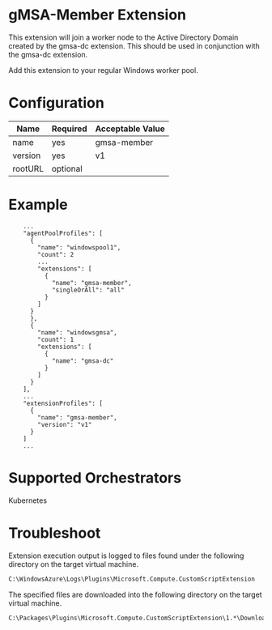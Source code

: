 # gMSA-Member Extension

This extension will join a worker node to the Active Directory Domain created by the gmsa-dc extension.  This should be used 
in conjunction with the gmsa-dc extension.

Add this extension to your regular Windows worker pool.

# Configuration

|Name               |Required|Acceptable Value     |
|-------------------|--------|---------------------|
|name               |yes     |gmsa-member          |
|version            |yes     |v1                   |
|rootURL            |optional|                     |

# Example

```
    ...
    "agentPoolProfiles": [
      {
        "name": "windowspool1",
        "count": 2
		...
		"extensions": [
          {
            "name": "gmsa-member",
			"singleOrAll": "all"
          }
        ]
      }
      },
	  {
        "name": "windowsgmsa",
		"count": 1
        "extensions": [
          {
            "name": "gmsa-dc"
          }
        ]
      }
    ],
    ...
    "extensionProfiles": [
      {
        "name": "gmsa-member",
        "version": "v1"
      }
    ]
    ...
```


# Supported Orchestrators

Kubernetes

# Troubleshoot

Extension execution output is logged to files found under the following directory on the target virtual machine.

```sh
C:\WindowsAzure\Logs\Plugins\Microsoft.Compute.CustomScriptExtension
```

The specified files are downloaded into the following directory on the target virtual machine.

```sh
C:\Packages\Plugins\Microsoft.Compute.CustomScriptExtension\1.*\Downloads\<n>
```
